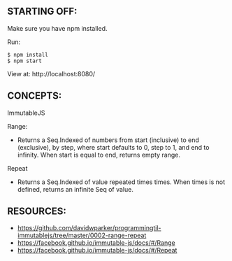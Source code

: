 ## STARTING OFF:

Make sure you have npm installed.

Run:
```
$ npm install
$ npm start
```

View at: http://localhost:8080/

## CONCEPTS:

ImmutableJS

Range:
* Returns a Seq.Indexed of numbers from start (inclusive) to end (exclusive), by step, where start defaults to 0, step to 1, and end to infinity. When start is equal to end, returns empty range.

Repeat
* Returns a Seq.Indexed of value repeated times times. When times is not defined, returns an infinite Seq of value.

## RESOURCES:

* https://github.com/davidwparker/programmingtil-immutablejs/tree/master/0002-range-repeat
* https://facebook.github.io/immutable-js/docs/#/Range
* https://facebook.github.io/immutable-js/docs/#/Repeat
